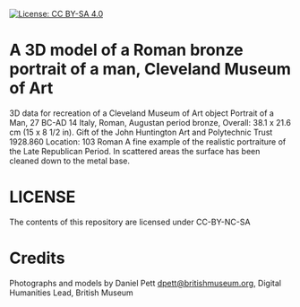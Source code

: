 
[![License: CC BY-SA 4.0](https://img.shields.io/badge/License-CC%20BY--SA%204.0-lightgrey.svg)](http://creativecommons.org/licenses/by-sa/4.0/) 

# A 3D model of a Roman bronze portrait of a man, Cleveland Museum of Art

3D data for recreation of a Cleveland Museum of Art object
Portrait of a Man, 27 BC-AD 14
Italy, Roman, Augustan period
bronze, Overall: 38.1 x 21.6 cm (15 x 8 1/2 in). Gift of the John Huntington Art and Polytechnic Trust 1928.860
Location:  103 Roman
A fine example of the realistic portraiture of the Late Republican Period. In scattered areas the surface has been cleaned down to the metal base.

# LICENSE
The contents of this repository are licensed under CC-BY-NC-SA

# Credits
Photographs and models by Daniel Pett <dpett@britishmuseum.org>, Digital Humanities Lead, British Museum

